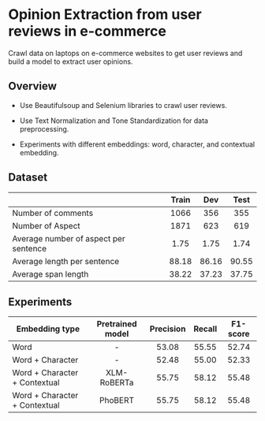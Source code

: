 # Opinion Extraction from user reviews in e-commerce
Crawl data on laptops on e-commerce websites to get user reviews and build a model to extract user opinions.
## Overview
* Use Beautifulsoup and Selenium libraries to crawl user reviews. 

* Use Text Normalization and Tone Standardization for data preprocessing. 

* Experiments with different embeddings: word, character, and contextual embedding.  

## Dataset
|         | Train           | Dev  | Test |
| ------------- |:-------------:| :-------------: | :-------------: | 
| Number of comments      | 1066 | 356 | 355 | 
| Number of Aspect       | 1871 | 623 | 619 | 
| Average number of aspect per sentence | 1.75 | 1.75 | 1.74|
| Average length per sentence | 88.18 | 86.16 | 90.55 |
| Average span length | 38.22 | 37.23 | 37.75 |

## Experiments
|  Embedding type       | Pretrained model |Precision           | Recall  | F1-score |
| ------------- |:-------------:|:-------------:| :-------------: | :-------------: | 
| Word      | - |53.08 | 55.55 | 52.74 |
| Word + Character| -       | 52.48 | 55.00 | 52.33 |
| Word + Character + Contextual | XLM-RoBERTa| 55.75 | 58.12 | 55.48 |
| Word + Character + Contextual | PhoBERT| 55.75 | 58.12 | 55.48 |

